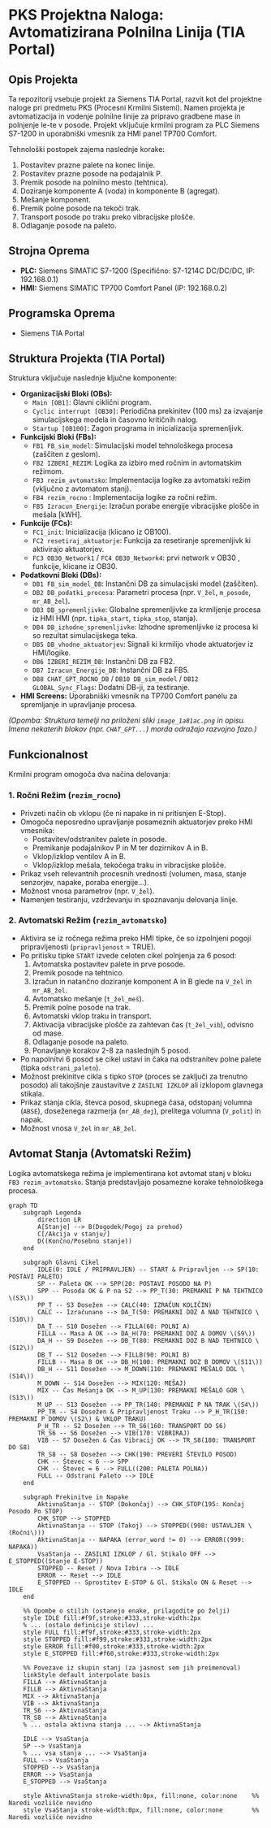 # PKS Projektna Naloga: Avtomatizirana Polnilna Linija (TIA Portal)

## Opis Projekta

Ta repozitorij vsebuje projekt za Siemens TIA Portal, razvit kot del projektne naloge pri predmetu PKS (Procesni Krmilni Sistemi). Namen projekta je avtomatizacija in vodenje polnilne linije za pripravo gradbene mase in polnjenje le-te v posode. Projekt vključuje krmilni program za PLC Siemens S7-1200 in uporabniški vmesnik za HMI panel TP700 Comfort.

Tehnološki postopek zajema naslednje korake:
1.  Postavitev prazne palete na konec linije.
2.  Postavitev prazne posode na podajalnik P.
3.  Premik posode na polnilno mesto (tehtnica).
4.  Doziranje komponente A (voda) in komponente B (agregat).
5.  Mešanje komponent.
6.  Premik polne posode na tekoči trak.
7.  Transport posode po traku preko vibracijske plošče.
8.  Odlaganje posode na paleto.

## Strojna Oprema

* **PLC:** Siemens SIMATIC S7-1200 (Specifično: S7-1214C DC/DC/DC, IP: 192.168.0.1)
* **HMI:** Siemens SIMATIC TP700 Comfort Panel (IP: 192.168.0.2)

## Programska Oprema

* Siemens TIA Portal

## Struktura Projekta (TIA Portal)

Struktura vključuje naslednje ključne komponente:

* **Organizacijski Bloki (OBs):**
    * `Main [OB1]`: Glavni ciklični program.
    * `Cyclic interrupt [OB30]`: Periodična prekinitev (100 ms) za izvajanje simulacijskega modela in časovno kritičnih nalog.
    * `Startup [OB100]`: Zagon programa in inicializacija spremenljivk.
* **Funkcijski Bloki (FBs):**
    * `FB1 FB_sim_model`: Simulacijski model tehnološkega procesa (zaščiten z geslom).
    * `FB2 IZBERI_REZIM`: Logika za izbiro med ročnim in avtomatskim režimom.
    * `FB3 rezim_avtomatsko`: Implementacija logike za avtomatski režim (vključno z avtomatom stanj).
    * `FB4 rezim_rocno` : Implementacija logike za ročni režim.
    * `FB5 Izracun_Energije`: Izračun porabe energije vibracijske plošče in mešala  [kWH].
* **Funkcije (FCs):**
    * `FC1_init`: Inicializacija (klicano iz OB100).
    * `FC2 resetiraj_aktuatorje`: Funkcija za resetiranje spremenljivk ki aktivirajo aktuatorjev.
    * `FC3 OB30_Network1` / `FC4 OB30_Network4`: prvi network v OB30 , funkcije, klicane iz OB30.
* **Podatkovni Bloki (DBs):**
    * `DB1 FB_sim_model_DB`: Instančni DB za simulacijski model (zaščiten).
    * `DB2 DB_podatki_procesa`: Parametri procesa (npr. `V_žel`, `m_posode`, `mr_AB_žel`).
    * `DB3 DB_spremenljivke`: Globalne spremenljivke za krmiljenje procesa iz HMI HMI (npr. `tipka_start`, `tipka_stop`, stanja).
    * `DB4 DB_izhodne_spremenljivke`: Izhodne spremenljivke iz procesa ki so rezultat simulacijskega teka.
    * `DB5 DB_vhodne_aktuatorjev`: Signali ki krmilijo vhode aktuatorjev iz HMI/logike.
    * `DB6 IZBERI_REZIM_DB`: Instančni DB za FB2.
    * `DB7 Izracun_Energije_DB`: Instančni DB za FB5.
    * `DB8 CHAT_GPT_ROCNO_DB` / `DB10 DB_sim_model` / `DB12 GLOBAL_Sync_Flags`: Dodatni DB-ji, za testiranje.
* **HMI Screens:** Uporabniški vmesnik na TP700 Comfort panelu za spremljanje in upravljanje procesa.

*(Opomba: Struktura temelji na priloženi sliki `image_1a81ac.png` in opisu. Imena nekaterih blokov (npr. `CHAT_GPT...`) morda odražajo razvojno fazo.)*

## Funkcionalnost

Krmilni program omogoča dva načina delovanja:

### 1. Ročni Režim (`rezim_rocno`)

* Privzeti način ob vklopu (če ni napake in ni pritisnjen E-Stop).
* Omogoča neposredno upravljanje posameznih aktuatorjev preko HMI vmesnika:
    * Postavitev/odstranitev palete in posode.
    * Premikanje podajalnikov P in M ter dozirnikov A in B.
    * Vklop/izklop ventilov A in B.
    * Vklop/izklop mešala, tekočega traku in vibracijske plošče.
* Prikaz vseh relevantnih procesnih vrednosti (volumen, masa, stanje senzorjev, napake, poraba energije...).
* Možnost vnosa parametrov (npr. `V_žel`).
* Namenjen testiranju, vzdrževanju in spoznavanju delovanja linije.

### 2. Avtomatski Režim (`rezim_avtomatsko`)

* Aktivira se iz ročnega režima preko HMI tipke, če so izpolnjeni pogoji pripravljenosti (`pripravljenost` = TRUE).
* Po pritisku tipke `START` izvede celoten cikel polnjenja za 6 posod:
    1.  Avtomatska postavitev palete in prve posode.
    2.  Premik posode na tehtnico.
    3.  Izračun in natančno doziranje komponent A in B glede na `V_žel` in `mr_AB_žel`.
    4.  Avtomatsko mešanje (`t_žel_meš`).
    5.  Premik polne posode na trak.
    6.  Avtomatski vklop traku in transport.
    7.  Aktivacija vibracijske plošče za zahtevan čas (`t_žel_vib`), odvisno od mase.
    8.  Odlaganje posode na paleto.
    9.  Ponavljanje korakov 2-8 za naslednjih 5 posod.
* Po napolnitvi 6 posod se cikel ustavi in čaka na odstranitev polne palete (tipka `odstrani_paleto`).
* Možnost prekinitve cikla s tipko `STOP` (proces se zaključi za trenutno posodo) ali takojšnje zaustavitve z `ZASILNI IZKLOP` ali izklopom glavnega stikala.
* Prikaz stanja cikla, števca posod, skupnega časa, odstopanj volumna (`ABSE`), doseženega razmerja (`mr_AB_dej`), prelitega volumna (`V_polit`) in napak.
* Možnost vnosa `V_žel` in `mr_AB_žel`.

## Avtomat Stanja (Avtomatski Režim)

Logika avtomatskega režima je implementirana kot avtomat stanj v bloku `FB3 rezim_avtomatsko`. Stanja predstavljajo posamezne korake tehnološkega procesa.

```mermaid
graph TD
    subgraph Legenda
        direction LR
        A[Stanje] --> B(Dogodek/Pogoj za prehod)
        C[/Akcija v stanju/]
        D((Končno/Posebno stanje))
    end

    subgraph Glavni Cikel
        IDLE(0: IDLE / PRIPRAVLJEN) -- START & Pripravljen --> SP(10: POSTAVI PALETO)
        SP -- Paleta OK --> SPP(20: POSTAVI POSODO NA P)
        SPP -- Posoda OK & P na S2 --> PP_T(30: PREMAKNI P NA TEHTNICO \(S3\))
        PP_T -- S3 Dosežen --> CALC(40: IZRAČUN KOLIČIN)
        CALC -- Izračunano --> DA_T(50: PREMAKNI DOZ A NAD TEHTNICO \(S10\))
        DA_T -- S10 Dosežen --> FILLA(60: POLNI A)
        FILLA -- Masa A OK --> DA_H(70: PREMAKNI DOZ A DOMOV \(S9\))
        DA_H -- S9 Dosežen --> DB_T(80: PREMAKNI DOZ B NAD TEHTNICO \(S12\))
        DB_T -- S12 Dosežen --> FILLB(90: POLNI B)
        FILLB -- Masa B OK --> DB_H(100: PREMAKNI DOZ B DOMOV \(S11\))
        DB_H -- S11 Dosežen --> M_DOWN(110: PREMAKNI MEŠALO DOL \(S14\))
        M_DOWN -- S14 Dosežen --> MIX(120: MEŠAJ)
        MIX -- Čas Mešanja OK --> M_UP(130: PREMAKNI MEŠALO GOR \(S13\))
        M_UP -- S13 Dosežen --> PP_TR(140: PREMAKNI P NA TRAK \(S4\))
        PP_TR -- S4 Dosežen & Pripravljenost Traku --> P_H_TR(150: PREMAKNI P DOMOV \(S2\) & VKLOP TRAKU)
        P_H_TR -- S2 Dosežen --> TR_S6(160: TRANSPORT DO S6)
        TR_S6 -- S6 Dosežen --> VIB(170: VIBRIRAJ)
        VIB -- S7 Dosežen & Čas Vibracij OK --> TR_S8(180: TRANSPORT DO S8)
        TR_S8 -- S8 Dosežen --> CHK(190: PREVERI ŠTEVILO POSOD)
        CHK -- Števec < 6 --> SPP
        CHK -- Števec = 6 --> FULL((200: PALETA POLNA))
        FULL -- Odstrani Paleto --> IDLE
    end

    subgraph Prekinitve in Napake
        AktivnaStanja -- STOP (Dokončaj) --> CHK_STOP(195: Končaj Posodo Po STOP)
        CHK_STOP --> STOPPED
        AktivnaStanja -- STOP (Takoj) --> STOPPED((998: USTAVLJEN \(Ročni\)))
        AktivnaStanja -- NAPAKA (error_word != 0) --> ERROR((999: NAPAKA))
        VsaStanja -- ZASILNI IZKLOP / Gl. Stikalo OFF --> E_STOPPED((Stanje E-STOP))
        STOPPED -- Reset / Nova Izbira --> IDLE
        ERROR -- Reset --> IDLE
        E_STOPPED -- Sprostitev E-STOP & Gl. Stikalo ON & Reset --> IDLE
    end

    %% Opombe o stilih (ostanejo enake, prilagodite po želji)
    style IDLE fill:#f9f,stroke:#333,stroke-width:2px
    % ... (ostale definicije stilov) ...
    style FULL fill:#f9f,stroke:#333,stroke-width:2px
    style STOPPED fill:#f99,stroke:#333,stroke-width:2px
    style ERROR fill:#f00,stroke:#333,stroke-width:2px
    style E_STOPPED fill:#f60,stroke:#333,stroke-width:2px

    %% Povezave iz skupin stanj (za jasnost sem jih preimenoval)
    linkStyle default interpolate basis
    FILLA --> AktivnaStanja
    FILLB --> AktivnaStanja
    MIX --> AktivnaStanja
    VIB --> AktivnaStanja
    TR_S6 --> AktivnaStanja
    TR_S8 --> AktivnaStanja
    % ... ostala aktivna stanja ... --> AktivnaStanja

    IDLE --> VsaStanja
    SP --> VsaStanja
    % ... vsa stanja ... --> VsaStanja
    FULL --> VsaStanja
    STOPPED --> VsaStanja
    ERROR --> VsaStanja
    E_STOPPED --> VsaStanja

    style AktivnaStanja stroke-width:0px, fill:none, color:none    %% Naredi vozlišče nevidno
    style VsaStanja stroke-width:0px, fill:none, color:none        %% Naredi vozlišče nevidno
```